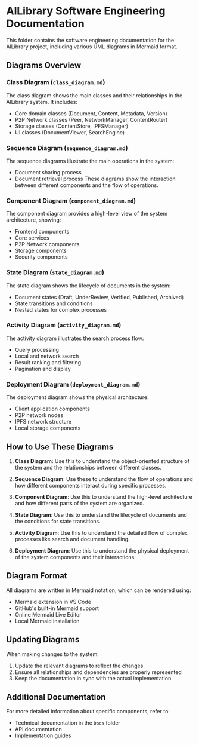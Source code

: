 # AlLibrary Software Engineering Documentation

This folder contains the software engineering documentation for the AlLibrary project, including various UML diagrams in Mermaid format.

## Diagrams Overview

### Class Diagram (`class_diagram.md`)

The class diagram shows the main classes and their relationships in the AlLibrary system. It includes:

- Core domain classes (Document, Content, Metadata, Version)
- P2P Network classes (Peer, NetworkManager, ContentRouter)
- Storage classes (ContentStore, IPFSManager)
- UI classes (DocumentViewer, SearchEngine)

### Sequence Diagram (`sequence_diagram.md`)

The sequence diagrams illustrate the main operations in the system:

- Document sharing process
- Document retrieval process
  These diagrams show the interaction between different components and the flow of operations.

### Component Diagram (`component_diagram.md`)

The component diagram provides a high-level view of the system architecture, showing:

- Frontend components
- Core services
- P2P Network components
- Storage components
- Security components

### State Diagram (`state_diagram.md`)

The state diagram shows the lifecycle of documents in the system:

- Document states (Draft, UnderReview, Verified, Published, Archived)
- State transitions and conditions
- Nested states for complex processes

### Activity Diagram (`activity_diagram.md`)

The activity diagram illustrates the search process flow:

- Query processing
- Local and network search
- Result ranking and filtering
- Pagination and display

### Deployment Diagram (`deployment_diagram.md`)

The deployment diagram shows the physical architecture:

- Client application components
- P2P network nodes
- IPFS network structure
- Local storage components

## How to Use These Diagrams

1. **Class Diagram**: Use this to understand the object-oriented structure of the system and the relationships between different classes.

2. **Sequence Diagram**: Use these to understand the flow of operations and how different components interact during specific processes.

3. **Component Diagram**: Use this to understand the high-level architecture and how different parts of the system are organized.

4. **State Diagram**: Use this to understand the lifecycle of documents and the conditions for state transitions.

5. **Activity Diagram**: Use this to understand the detailed flow of complex processes like search and document handling.

6. **Deployment Diagram**: Use this to understand the physical deployment of the system components and their interactions.

## Diagram Format

All diagrams are written in Mermaid notation, which can be rendered using:

- Mermaid extension in VS Code
- GitHub's built-in Mermaid support
- Online Mermaid Live Editor
- Local Mermaid installation

## Updating Diagrams

When making changes to the system:

1. Update the relevant diagrams to reflect the changes
2. Ensure all relationships and dependencies are properly represented
3. Keep the documentation in sync with the actual implementation

## Additional Documentation

For more detailed information about specific components, refer to:

- Technical documentation in the `Docs` folder
- API documentation
- Implementation guides
